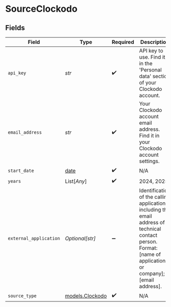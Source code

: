 # SourceClockodo


## Fields

| Field                                                                                                                                                           | Type                                                                                                                                                            | Required                                                                                                                                                        | Description                                                                                                                                                     |
| --------------------------------------------------------------------------------------------------------------------------------------------------------------- | --------------------------------------------------------------------------------------------------------------------------------------------------------------- | --------------------------------------------------------------------------------------------------------------------------------------------------------------- | --------------------------------------------------------------------------------------------------------------------------------------------------------------- |
| `api_key`                                                                                                                                                       | *str*                                                                                                                                                           | :heavy_check_mark:                                                                                                                                              | API key to use. Find it in the 'Personal data' section of your Clockodo account.                                                                                |
| `email_address`                                                                                                                                                 | *str*                                                                                                                                                           | :heavy_check_mark:                                                                                                                                              | Your Clockodo account email address. Find it in your Clockodo account settings.                                                                                 |
| `start_date`                                                                                                                                                    | [date](https://docs.python.org/3/library/datetime.html#date-objects)                                                                                            | :heavy_check_mark:                                                                                                                                              | N/A                                                                                                                                                             |
| `years`                                                                                                                                                         | List[*Any*]                                                                                                                                                     | :heavy_check_mark:                                                                                                                                              | 2024, 2025                                                                                                                                                      |
| `external_application`                                                                                                                                          | *Optional[str]*                                                                                                                                                 | :heavy_minus_sign:                                                                                                                                              | Identification of the calling application, including the email address of a technical contact person. Format: [name of application or company];[email address]. |
| `source_type`                                                                                                                                                   | [models.Clockodo](../models/clockodo.md)                                                                                                                        | :heavy_check_mark:                                                                                                                                              | N/A                                                                                                                                                             |